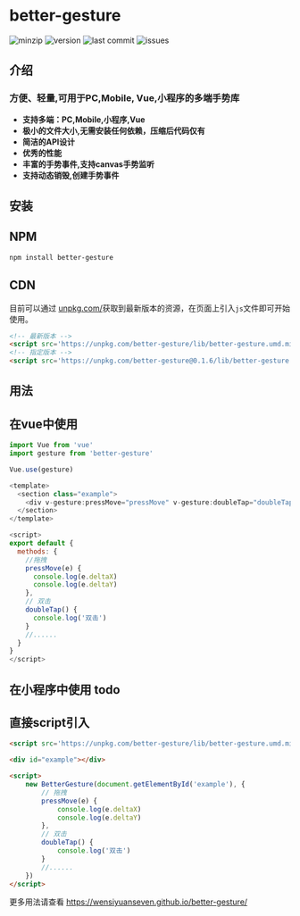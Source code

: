 # better-gesture

 ![minzip](https://img.shields.io/bundlephobia/minzip/better-gesture) ![version](https://img.shields.io/github/package-json/v/wensiyuanseven/better-gesture) ![last commit](https://img.shields.io/github/last-commit/wensiyuanseven/better-gesture)  ![issues](https://img.shields.io/github/issues/wensiyuanseven/better-gesture)

## 介绍

### 方便、轻量,可用于PC,Mobile, Vue,小程序的多端手势库

- **支持多端：PC,Mobile,小程序,Vue**
- **极小的文件大小,无需安装任何依赖，压缩后代码仅有**<Badge vertical="middle" text="3.6KB"/>
- **简洁的API设计**
- **优秀的性能**
- **丰富的手势事件,支持canvas手势监听**
- **支持动态销毁,创建手势事件**

## 安装

## NPM

``` sh
npm install better-gesture
```

## CDN

目前可以通过 [unpkg.com/](https://unpkg.com/)获取到最新版本的资源，在页面上引入`js`文件即可开始使用。

``` html
<!-- 最新版本 -->
<script src='https://unpkg.com/better-gesture/lib/better-gesture.umd.min.js'></script>
<!-- 指定版本 -->
<script src='https://unpkg.com/better-gesture@0.1.6/lib/better-gesture.umd.min.js'></script>
```

## 用法

## 在vue中使用

```js
import Vue from 'vue'
import gesture from 'better-gesture'

Vue.use(gesture)
```

```js
<template>
  <section class="example">
    <div v-gesture:pressMove="pressMove" v-gesture:doubleTap="doubleTap"> </div>
  </section>
</template>

<script>
export default {
  methods: {
    //拖拽
    pressMove(e) {
      console.log(e.deltaX)
      console.log(e.deltaY)
    },
    // 双击
    doubleTap() {
      console.log('双击')
    }
    //......
  }
}
</script>
```

## 在小程序中使用  todo

## 直接script引入

``` html
<script src='https://unpkg.com/better-gesture/lib/better-gesture.umd.min.js'></script>
```

``` html
<div id="example"></div>

<script>
    new BetterGesture(document.getElementById('example'), {
        // 拖拽
        pressMove(e) {
            console.log(e.deltaX)
            console.log(e.deltaY)
        },
        // 双击
        doubleTap() {
            console.log('双击')
        }
        //......
    })
</script>
```

更多用法请查看  <https://wensiyuanseven.github.io/better-gesture/>
